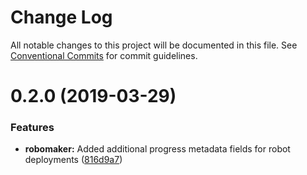 # Change Log

All notable changes to this project will be documented in this file.
See [Conventional Commits](https://conventionalcommits.org) for commit guidelines.

# 0.2.0 (2019-03-29)


### Features

* **robomaker:** Added additional progress metadata fields for robot deployments ([816d9a7](https://github.com/AllanFly120/aws-sdk-js-v3-private/commit/816d9a7))
